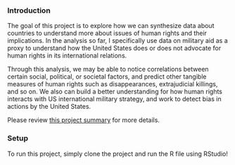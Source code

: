 ### Introduction
The goal of this project is to explore how we can synthesize data about countries to understand more about issues of human rights and their implications. In the analysis so far, I specifically use data on military aid as a proxy to understand how the United States does or does not advocate for human rights in its international relations. 

Through this analysis, we may be able to notice correlations between certain social, political, or societal factors, and predict other tangible measures of human rights such as disappearances, extrajudicial killings, and so on. We also can build a better understanding for how human rights interacts with US international military strategy, and work to detect bias in actions by the United States.

Please review [this project summary](https://docs.google.com/document/d/1Zz49ZepWe0DHRXYFN7xJ9-7wGNrU68xV-4dUsuf7DWg/edit?usp=sharing) for more details.

### Setup
To run this project, simply clone the project and run the R file using RStudio! 
